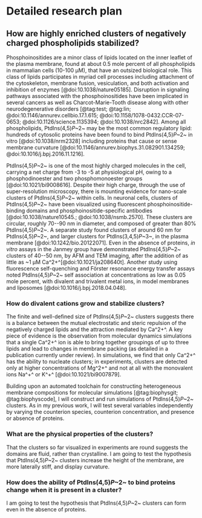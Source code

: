 # Detailed research plan

## How are highly enriched clusters of negatively charged phospholipids stabilized?

Phosphoinositides are a minor class of lipids located on the inner leaflet of the plasma membrane, found at about 0.5 mole percent of all phospholipids in mammalian cells (10-100 μM), that have an outsized biological role.
This class of lipids participates in myriad cell processes including attachment of the cytoskeleton, membrane fusion, vesiculation, and both activation and inhibition of enzymes [@doi:10.1038/nature05185].
Disruption in signaling pathways associated with the phosphoinositides have been implicated in several cancers as well as Charcot-Marie-Tooth disease along with other neurodegenerative disorders [@tag:test; @tag:lin; @doi:10.1146/annurev.cellbio.17.1.615; @doi:10.1158/1078-0432.CCR-07-0653; @doi:10.1126/science.1135394; @doi:10.1038/nrc2842].
Among all phospholipids, PtdIns(4,5)*P*~2~ may be the most common regulatory lipid: hundreds of cytosolic proteins have been found to bind PtdIns(4,5)*P*~2~ in vitro [@doi:10.1038/nrm2328] including proteins that cause or sense membrane curvature [@doi:10.1146/annurev.biophys.31.082901.134259; @doi:10.1016/j.bpj.2016.11.1216].

PtdIns(4,5)*P*~2~ is one of the most highly charged molecules in the cell, carrying a net charge from -3 to -5 at physiological pH, owing to a phosphodinoester and two phosphomonoester groups [@doi:10.1021/bi9008616].
Despite their high charge, through the use of super-resolution microscopy, there is mounting evidence for nano-scale clusters of PtdIns(4,5)*P*~2~ within cells. 
In neuronal cells, clusters of PtdIns(4,5)*P*~2~ have been visualized using fluorescent phosphoinositide-binding domains and phosphoinositide-specific antibodies [@doi:10.1038/nature10545.; @doi:10.1038/nsmb.2570].
These clusters are circular, roughly 70--90 nm in diameter, and composed of greater than 80% PtdIns(4,5)*P*~2~. 
A separate study found clusters of around 60 nm for PtdIns(4,5)*P*~2~, and larger clusters for PtdIns(3,4,5)*P*~3~, in the plasma membrane [@doi:10.1242/bio.20122071]. 
Even in the absence of proteins, *in vitro* assays in the Janmey group have demonstrated PtdIns(4,5)*P*~2~ clusters of 40--50 nm, by AFM and TEM imaging, after the addition of as little as ~1  μM Ca^2+^[@doi:10.1021/ja208640t].
Another study using fluorescence self-quenching and Förster resonance energy transfer assays noted PtdIns(4,5)*P*~2~ self association at concentrations as low as 0.05 mole percent, with divalent and trivalent metal ions, in model membranes and liposomes [@doi:10.1016/j.bpj.2018.04.048].

### How do divalent cations grow and stabilize clusters?
The finite and well-defined size of PtdIns(4,5)*P*~2~ clusters suggests there is a balance between the mutual electrostatic and steric repulsion of the negatively charged lipids and the attraction mediated by Ca^2+^.
A key piece of evidence is the observation from molecular dynamics simulations that a single Ca^2+^ ion is able to bring together groupings of up to three lipids and lead to changes in membrane packing (as detailed in a publication currently under review).
In simulations, we find that only Ca^2+^ has the ability to nucleate clusters; in experiments, clusters are detected only at higher concentrations of Mg^2+^ and not at all with the monovalent ions Na^+^ or K^+^ [@doi:10.1021/bi9007879]. 

Building upon an automated toolchain for constructing heterogeneous membrane compositions for molecular simulations [@tag:biophysgit; @tag:biophyscode], I will construct and run simulations of PtdIns(4,5)*P*~2~ clusters.
As in my previous work, I will test several variables independently by varying the counterion species, counterion concentration, and presence or absence of proteins.

### What are the physical properties of the clusters?
That the clusters so far visualized in experiments are round suggests the domains are fluid, rather than crystalline.
I am going to test the hypothesis that PtdIns(4,5)*P*~2~ clusters increase the height of the membrane, are more laterally stiff, and display curvature.

### How does the ability of PtdIns(4,5)*P*~2~ to bind proteins change when it is present in a cluster?
I am going to test the hypothesis that PtdIns(4,5)*P*~2~ clusters can form even in the absence of proteins.
